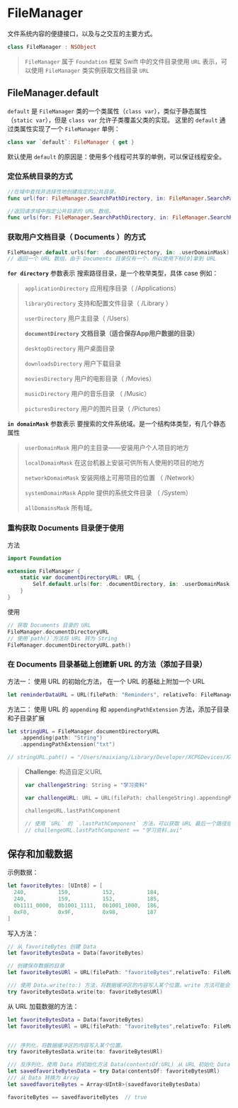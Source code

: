 # FileManager
文件系统内容的便捷接口，以及与之交互的主要方式。
```swift
class FileManager : NSObject
```
> `FileManager` 属于 `Foundation` 框架
Swift 中的文件目录使用 `URL` 表示，可以使用 `FileManager` 类实例获取文档目录 `URL`

## FileManager.default
`default` 是 `FileManager` 类的一个类属性（`class var`），类似于静态属性（`static var`），但是 `class var` 允许子类覆盖父类的实现。
这里的 `default` 通过类属性实现了一个 `FileManager` 单例：
```swift
class var `default`: FileManager { get }
```
默认使用 `default` 的原因是：使用多个线程可共享的单例，可以保证线程安全。

### 定位系统目录的方式
```swift
//在域中查找并选择性地创建指定的公共目录。
func url(for: FileManager.SearchPathDirectory, in: FileManager.SearchPathDomainMask, appropriateFor: URL?, create: Bool) -> URL
```

```swift
//返回请求域中指定公共目录的 URL 数组。
func urls(for: FileManager.SearchPathDirectory, in: FileManager.SearchPathDomainMask) -> [URL]

```


### 获取用户文档目录（ Documents ）的方式
```swift
FileManager.default.urls(for: .documentDirectory, in: .userDomainMask)
// 返回一个 URL 数组，由于 Documents 目录仅有一个，所以使用下标[0]拿到 URL
```

**`for directory`** 参数表示 搜索路径目录，是一个枚举类型，具体 case 例如：
>  `applicationDirectory`  应用程序目录（ /Applications）
>  
>  `libraryDirectory` 支持和配置文件目录（ /Library ）
>  
>  `userDirectory`  用户主目录（ /Users）
>  
>   **`documentDirectory`** **文档目录（适合保存App用户数据的目录）**
>   
>  `desktopDirectory` 用户桌面目录
>  
>  `downloadsDirectory` 用户下载目录
>  
>  `moviesDirectory` 用户的电影目录（ /Movies）
>  
>  `musicDirectory` 用户的音乐目录 （ /Music）
>  
>  `picturesDirectory`  用户的图片目录（ /Pictures）

**`in domainMask`** 参数表示 要搜索的文件系统域。是一个结构体类型，有几个静态属性
>  `userDomainMask`  用户的主目录——安装用户个人项目的地方
>  
>  `localDomainMask` 在这台机器上安装可供所有人使用的项目的地方
>  
>  `networkDomainMask` 安装网络上可用项目的位置 （ /Network）
>  
>  `systemDomainMask` Apple 提供的系统文件目录 （ /System）
>  
>  `allDomainsMask` 所有域。

### 重构获取 Documents 目录便于使用
方法
```swift
import Foundation

extension FileManager {
    static var documentDirectoryURL: URL {
        Self.default.urls(for: .documentDirectory, in: .userDomainMask)[0]
    }
}
```
使用
```swift
// 获取 Documents 目录的 URL
FileManager.documentDirectoryURL
// 使用`path()`方法将 URL 转为 String
FileManager.documentDirectoryURL.path()
```

### 在  Documents 目录基础上创建新 URL 的方法（添加子目录）
方法一：
使用 URL 的初始化方法， 在一个 URL 的基础上附加一个 URL
```swift
let reminderDataURL = URL(filePath: "Reminders", relativeTo: FileManager.documentDirectoryURL)
```
方法二：
使用 URL 的 `appending` 和 `appendingPathExtension` 方法，添加子目录和子目录扩展
```swift
let stringURL = FileManager.documentDirectoryURL
	.appending(path: "String")
	.appendingPathExtension("txt")

// stringURL.paht() = "/Users/maixiang/Library/Developer/XCPGDevices/XXXXXXXX-8888-8888-8888-XXXXXXXXXXXX/data/Containers/Data/Application/XXXXXXXX-8888-8888-8888-XXXXXXXXXXXX/Documents/String.txt"
```

> **Challenge**: 构造自定义URL
> ```swift
> var challengeString: String = "学习资料"
> 
> var challengeURL: URL = URL(filePath: challengeString).appendingPathExtension("avi")
> 
> challengeURL.lastPathComponent
> 
> // 使用 `URL` 的 `.lastPathComponent` 方法，可以获取 URL 最后一个路径组件
> // challengeURL.lastPathComponent == "学习资料.avi"
> ```





## 保存和加载数据
示例数据：
```swift
let favoriteBytes: [UInt8] = [
  240,          159,          152,          184,
  240,          159,          152,          185,
  0b1111_0000,  0b1001_1111,  0b1001_1000,  186,
  0xF0,         0x9F,         0x98,         187
]

```

写入方法：
```swift
// 从 favoriteBytes 创建 Data
let favoriteBytesData = Data(favoriteBytes)

// 创建保存数据的目录
let favoriteBytesURl = URL(filePath: "favoriteBytes",relativeTo: FileManager.documentsDirectoryURL)

/// 使用 Data.write(to:) 方法，将数据缓冲区的内容写入某个位置。write 方法可能会抛出错误，所以需要 try 关键词
try favoriteBytesData.write(to: favoriteBytesURl)
```

从 URL 加载数据的方法：

```swift
let favoriteBytesData = Data(favoriteBytes)
let favoriteBytesURl = URL(filePath: "favoriteBytes",relativeTo: FileManager.documentsDirectoryURL)


/// 序列化，将数据缓冲区的内容写入某个位置。
try favoriteBytesData.write(to: favoriteBytesURl)

/// 反序列化，使用 Data 的初始化方法 Data(contentsOf:URL) 从 URL 初始化 Data 实例。也需要 try
let savedfavoriteBytesData = try Data(contentsOf: favoriteBytesURl)
/// 从 Data 转换为 Array
let savedfavoriteBytes = Array<UInt8>(savedfavoriteBytesData)

favoriteBytes == savedfavoriteBytes  // true

```

